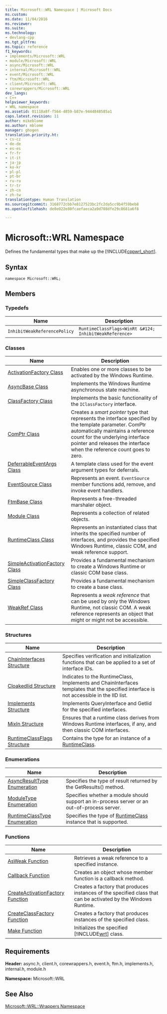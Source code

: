 ```yaml
---
title: Microsoft::WRL Namespace | Microsoft Docs
ms.custom: 
ms.date: 11/04/2016
ms.reviewer: 
ms.suite: 
ms.technology:
- devlang-cpp
ms.tgt_pltfrm: 
ms.topic: reference
f1_keywords:
- implements/Microsoft::WRL
- module/Microsoft::WRL
- async/Microsoft::WRL
- internal/Microsoft::WRL
- event/Microsoft::WRL
- ftm/Microsoft::WRL
- client/Microsoft::WRL
- corewrappers/Microsoft::WRL
dev_langs:
- C++
helpviewer_keywords:
- WRL namespace
ms.assetid: 01118a8f-f564-4859-b87e-9444848585a1
caps.latest.revision: 11
author: mikeblome
ms.author: mblome
manager: ghogen
translation.priority.ht:
- cs-cz
- de-de
- es-es
- fr-fr
- it-it
- ja-jp
- ko-kr
- pl-pl
- pt-br
- ru-ru
- tr-tr
- zh-cn
- zh-tw
translationtype: Human Translation
ms.sourcegitcommit: 3168772cbb7e8127523bc2fc2da5cc9b4f59beb8
ms.openlocfilehash: de0e022e80fcaefaeca2a9d708dfe29c8681a6f8

---
```

# Microsoft::WRL Namespace
Defines the fundamental types that make up the [!INCLUDE[cppwrl_short](../windows/includes/cppwrl_short_md.md)].  
  
## Syntax  
  
```  
namespace Microsoft::WRL;  
```  
  
## Members  
  
### Typedefs  
  
|Name|Description|  
|----------|-----------------|  
|`InhibitWeakReferencePolicy`|`RuntimeClassFlags<WinRt &#124; InhibitWeakReference>`|  
  
### Classes  
  
|Name|Description|  
|----------|-----------------|  
|[ActivationFactory Class](../windows/activationfactory-class.md)|Enables one or more classes to be activated by the Windows Runtime.|  
|[AsyncBase Class](../windows/asyncbase-class.md)|Implements the Windows Runtime asynchronous state machine.|  
|[ClassFactory Class](../windows/classfactory-class.md)|Implements the basic functionality of the `IClassFactory` interface.|  
|[ComPtr Class](../windows/comptr-class.md)|Creates a *smart pointer* type that represents the interface specified by the template parameter. ComPtr automatically maintains a reference count for the underlying interface pointer and releases the interface when the reference count goes to zero.|  
|[DeferrableEventArgs Class](../windows/deferrableeventargs-class.md)|A template class used for the event argument types for deferrals.|  
|[EventSource Class](../windows/eventsource-class.md)|Represents an event. `EventSource` member functions add, remove, and invoke event handlers.|  
|[FtmBase Class](../windows/ftmbase-class.md)|Represents a free-threaded marshaler object.|  
|[Module Class](../windows/module-class.md)|Represents a collection of related objects.|  
|[RuntimeClass Class](../windows/runtimeclass-class.md)|Represents an instantiated class that inherits the specified number of interfaces, and provides the specified Windows Runtime, classic COM, and weak reference support.|  
|[SimpleActivationFactory Class](../windows/simpleactivationfactory-class.md)|Provides a fundamental mechanism to create a Windows Runtime or classic COM base class.|  
|[SimpleClassFactory Class](../windows/simpleclassfactory-class.md)|Provides a fundamental mechanism to create a base class.|  
|[WeakRef Class](../windows/weakref-class.md)|Represents a *weak reference* that can be used by only the Windows Runtime, not classic COM. A weak reference represents an object that might or might not be accessible.|  
  
### Structures  
  
|Name|Description|  
|----------|-----------------|  
|[ChainInterfaces Structure](../windows/chaininterfaces-structure.md)|Specifies verification and initialization functions that can be applied to a set of interface IDs.|  
|[CloakedIid Structure](../windows/cloakediid-structure.md)|Indicates to the RuntimeClass, Implements and ChainInterfaces templates that the specified interface is not accessible in the IID list.|  
|[Implements Structure](../windows/implements-structure.md)|Implements QueryInterface and GetIid for the specified interfaces.|  
|[MixIn Structure](../windows/mixin-structure.md)|Ensures that a runtime class derives from Windows Runtime interfaces, if any, and then classic COM interfaces.|  
|[RuntimeClassFlags Structure](../windows/runtimeclassflags-structure.md)|Contains the type for an instance of a [RuntimeClass](../windows/runtimeclass-class.md).|  
  
### Enumerations  
  
|Name|Description|  
|----------|-----------------|  
|[AsyncResultType Enumeration](../windows/asyncresulttype-enumeration.md)|Specifies the type of result returned by the GetResults() method.|  
|[ModuleType Enumeration](../windows/moduletype-enumeration.md)|Specifies whether a module should support an in-process server or an out-of-process server.|  
|[RuntimeClassType Enumeration](../windows/runtimeclasstype-enumeration.md)|Specifies the type of [RuntimeClass](../windows/runtimeclass-class.md) instance that is supported.|  
  
### Functions  
  
|Name|Description|  
|----------|-----------------|  
|[AsWeak Function](../windows/asweak-function.md)|Retrieves a weak reference to a specified instance.|  
|[Callback Function](../windows/callback-function-windows-runtime-cpp-template-library.md)|Creates an object whose member function is a callback method.|  
|[CreateActivationFactory Function](../windows/createactivationfactory-function.md)|Creates a factory that produces instances of the specified class that can be activated by the Windows Runtime.|  
|[CreateClassFactory Function](../windows/createclassfactory-function.md)|Creates a factory that produces instances of the specified class.|  
|[Make Function](../windows/make-function.md)|Initializes the specified [!INCLUDE[wrt](../atl/reference/includes/wrt_md.md)] class.|  
  
## Requirements  
 **Header:** async.h, client.h, corewrappers.h, event.h, ftm.h, implements.h, internal.h, module.h  
  
 **Namespace:** Microsoft::WRL  
  
## See Also  
 [Microsoft::WRL::Wrappers Namespace](../windows/microsoft-wrl-wrappers-namespace.md)


<!--HONumber=Jan17_HO2-->


